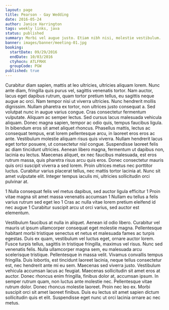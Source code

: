 ```yaml
---
layout: page
title: Pearson - Gay Wedding
date: 2016-05-24
author: Janice Harrington
tags: weekly links, java
status: published
summary: Morbi vel augue justo. Etiam nibh nisi, molestie vestibulum.
banner: images/banner/meeting-01.jpg
booking:
  startDate: 09/29/2016
  endDate: 10/03/2016
  ctyhocn: ATLFRHX
  groupCode: PGW
published: true
---
```

Curabitur diam sapien, mattis at leo ultricies, ultricies aliquam lorem. Nunc ante diam, fringilla quis purus vel, sagittis venenatis tortor. Nam auctor, lacus eget dapibus rutrum, quam tortor pretium tellus, eu sagittis neque augue ac orci. Nam tempor nisi ut viverra ultricies. Nunc hendrerit mollis dignissim. Nullam pharetra ex tortor, non ultrices justo consequat a. Sed volutpat nunc in augue varius congue.
Cras consectetur fermentum vulputate. Aliquam ac semper lectus. Sed cursus lacus malesuada vehicula aliquam. Donec magna sapien, tempor ac odio quis, tempus faucibus ligula. In bibendum eros sit amet aliquet rhoncus. Phasellus mattis, lectus ac consequat tempus, erat lorem pellentesque arcu, in laoreet eros eros ac ante. Vestibulum molestie aliquam risus quis viverra. Nullam hendrerit lacus eget tortor posuere, ut consectetur nisl congue. Suspendisse laoreet felis ac diam tincidunt ultricies. Aenean libero magna, fermentum ut dapibus non, lacinia eu lectus. Maecenas aliquet, ex nec faucibus malesuada, est eros rutrum massa, quis pharetra risus arcu quis eros. Donec consectetur mauris quis orci suscipit viverra a sed lorem. Proin ultrices metus nec porttitor luctus. Curabitur varius placerat tellus, nec mattis tortor lacinia at. Nunc sit amet vulputate elit. Integer tempus iaculis mi, ultricies sollicitudin orci pulvinar at.

1 Nulla consequat felis vel metus dapibus, sed auctor ligula efficitur
1 Proin vitae magna sit amet massa venenatis accumsan
1 Nullam eu tellus a felis varius rutrum sed eget leo
1 Cras ac nulla vitae lorem pretium eleifend id nec augue
1 Curabitur suscipit arcu ut orci varius, sed auctor est elementum.

Vestibulum faucibus at nulla in aliquet. Aenean id odio libero. Curabitur vel mauris ut ipsum ullamcorper consequat eget molestie magna. Pellentesque habitant morbi tristique senectus et netus et malesuada fames ac turpis egestas. Duis ex quam, vestibulum vel luctus eget, ornare auctor lorem. Fusce turpis tellus, sagittis in tristique fringilla, maximus vel risus. Nunc sed venenatis felis. Nulla ullamcorper magna sem, eu malesuada arcu scelerisque tristique. Pellentesque in massa velit. Vivamus convallis tempus fringilla.
Duis lobortis, est tincidunt laoreet lacinia, neque tellus consectetur est, nec hendrerit ante mi eu sem. Maecenas sed viverra justo. Vestibulum vehicula accumsan lacus ac feugiat. Maecenas sollicitudin sit amet eros at auctor. Donec rhoncus enim fringilla, finibus dolor at, accumsan ipsum. In semper rutrum quam, non luctus ante molestie nec. Pellentesque vitae rutrum dolor. Donec rhoncus molestie laoreet. Proin nec leo ex. Morbi suscipit orci sit amet laoreet finibus. Duis eu lectus sit amet sapien dictum sollicitudin quis et elit. Suspendisse eget nunc ut orci lacinia ornare ac nec metus.
